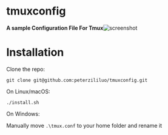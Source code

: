 # tmuxconfig
**A sample Configuration File For Tmux**![screenshot](/Users/peterluo/tmuxconfig/screenshot.png)

# Installation

Clone the repo:

```shell
git clone git@github.com:peterzililuo/tmuxconfig.git
```



On Linux/macOS:

`./install.sh`

On Windows:

Manually move `.\tmux.conf`  to your home folder and rename it